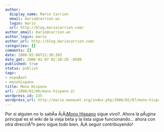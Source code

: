 ```yaml
---
author:
  display_name: Mario Carrion
  email: mario@carrion.ws
  login: mario
  url: http://blog.mariocarrion.com/
author_email: mario@carrion.ws
author_login: mario
author_url: http://blog.mariocarrion.com/
categories: []
comments: []
date: 2006-02-06T22:38:20Z
date_gmt: 2006-02-07 02:38:20 -0500
published: true
status: publish
tags:
- espaÃ±ol
- monohispano
title: Mono Hispano
url: /2006/02/06/mono-hispano-2/
wordpress_id: 235
wordpress_url: http://mario.monouml.org/index.php/2006/02/07/mono-hispano-2/
---
```


<p>Por si alguien no lo sabÃ­a Â¡Â¡<a href="http://www.monohispano.es">Mono Hispano</a> sigue vivo!!. Ahora la pÃ¡gina principal es el wiki de la vieja beta y la lista sigue funcionando... ahora con otra direcciÃ³n pero sigue todo bien. Â¡A seguir contribuyendo!</p>
